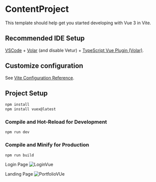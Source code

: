 # ContentProject

This template should help get you started developing with Vue 3 in Vite.

## Recommended IDE Setup

[VSCode](https://code.visualstudio.com/) + [Volar](https://marketplace.visualstudio.com/items?itemName=Vue.volar) (and disable Vetur) + [TypeScript Vue Plugin (Volar)](https://marketplace.visualstudio.com/items?itemName=Vue.vscode-typescript-vue-plugin).

## Customize configuration

See [Vite Configuration Reference](https://vitejs.dev/config/).

## Project Setup

```sh
npm install
npm install vuex@latest
```

### Compile and Hot-Reload for Development

```sh
npm run dev
```

### Compile and Minify for Production

```sh
npm run build
```
Login Page
![LoginVue](https://user-images.githubusercontent.com/37175072/230307457-0d3bc672-1fb5-4150-9530-3278412064cd.PNG)


Landing Page
![PortfolioVUe](https://user-images.githubusercontent.com/37175072/230307564-b132738d-a608-4780-a7ad-d7ff04d27411.PNG)

